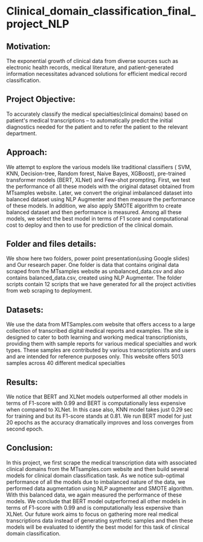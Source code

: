 # Clinical_domain_classification_final_project_NLP

## Motivation:
The exponential growth of clinical data from diverse sources such as electronic health records, medical literature, and patient-generated information necessitates advanced solutions for efficient medical record classification.
## Project Objective:
To accurately classify the medical specialties(clinical domains) based on  patient's medical transcriptions – to automatically predict the initial diagnostics needed for the patient and to refer the patient to the relevant department.
## Approach:
We attempt to explore the various models like traditional classifiers (
SVM, KNN, Decision-tree, Random forest, Naive Bayes, XGBoost), pre-trained
transformer models (BERT, XLNet) and Few-shot prompting. First, we test
the performance of all these models with the original dataset obtained from
MTsamples website. Later, we convert the original imbalanced dataset into
balanced dataset using NLP Augmenter and then measure the performance of
these models. In addition, we also apply SMOTE algorithm to create balanced
dataset and then performance is measured. Among all these models, we select
the best model in terms of F1 score and computational cost to deploy and then
to use for prediction of the clinical domain.

## Folder and files details:
We show here two folders, power point presentation(using Google slides) and Our research paper. One folder is data that contains original data scraped from the MTsamples website as unbalanced_data.csv and also contains balanced_data.csv, created using NLP Augmenter. The folder scripts contain 12 scripts that we have generated for all the project activities from web scraping to deployment.

## Datasets:
We use the data from MTSamples.com website that offers access to a large
collection of transcribed digital medical reports and examples. The site is designed
to cater to both learning and working medical transcriptionists, providing them
with sample reports for various medical specialties and work types. These samples
are contributed by various transcriptionists and users and are intended for
reference purposes only. This website offers 5013 samples across 40 different
medical specialties

## Results:
We notice that BERT and XLNet models outperformed all
other models in terms of F1-score with 0.99 and BERT is computationally less
expensive when compared to XLNet. In this case also, KNN model takes just
0.29 sec for training and but its F1-score stands at 0.81. We run BERT model for just
20 epochs as the accuracy dramatically improves and loss converges from second
epoch.

## Conclusion:
In this project, we first scrape the medical transcription data with associated
clinical domains from the MTsamples.com website and then build several models
for clinical domain classification task. As we notice sub-optimal performance
of all the models due to imbalanced nature of the data, we performed data
augmentation using NLP augmenter and SMOTE algorithm. With this balanced
data, we again measured the performance of these models. We conclude that
BERT model outperformed all other models in terms of F1-score with 0.99 and
is computationally less expensive than XLNet. Our future work aims to focus on
gathering more real medical transcriptions data instead of generating synthetic
samples and then these models will be evaluated to identify the best model for
this task of clinical domain classification.
